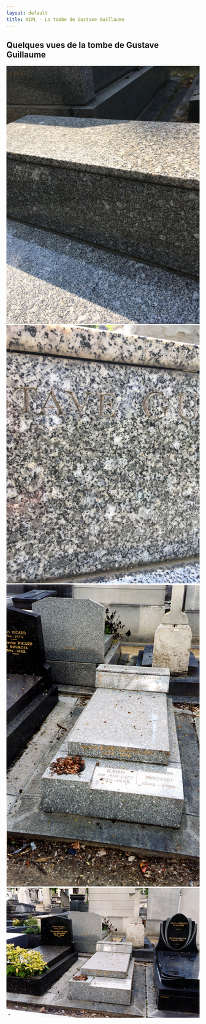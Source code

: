 ```yaml
---
layout: default
title: AIPL - La tombe de Gustave Guillaume
---
```

## Quelques vues de la tombe de Gustave Guillaume

![](./img/IMG_1229.jpg)
![](./img/IMG_1230.jpg)
![](./img/tombeGuillaume1.jpg)
![](./img/tombeGuillaume2.jpg)

